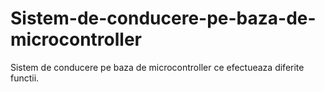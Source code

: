 # Sistem-de-conducere-pe-baza-de-microcontroller
Sistem de conducere pe baza de microcontroller ce efectueaza diferite functii.
